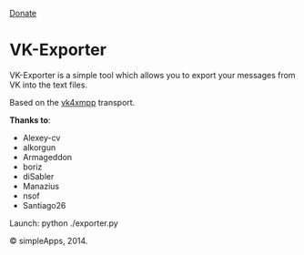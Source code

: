 [Donate](http://simpleapps.ru/index/0-2)


VK-Exporter
======

VK-Exporter is a simple tool which allows you to export your messages from VK into the text files.

Based on the [vk4xmpp](https://github.com/mrDoctorWho/vk4xmpp) transport.


**Thanks to**:
* Alexey-cv
* alkorgun
* Armageddon
* boriz
* diSabler
* Manazius
* nsof
* Santiago26


Launch:
python ./exporter.py


© simpleApps, 2014.
